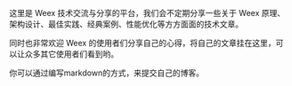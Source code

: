 这里是 Weex 技术交流与分享的平台，我们会不定期分享一些关于 Weex 原理、架构设计、最佳实践、经典案例、性能优化等方方面面的技术文章。

同时也非常欢迎 Weex 的使用者们分享自己的心得，将自己的文章挂在这里，可以让众多其它使用者们看到哟。

你可以通过编写markdown的方式，来提交自己的博客。